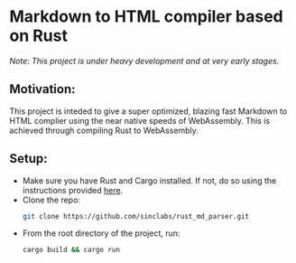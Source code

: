 # Markdown to HTML compiler based on Rust

*Note: This project is under heavy development and at very early stages.*

## **Motivation:**
This project is inteded to give a super optimized, blazing fast Markdown to HTML complier using the near native speeds of WebAssembly. This is achieved through compiling Rust to WebAssembly.

## Setup:
- Make sure you have Rust and Cargo installed. If not, do so using the instructions provided [here](https://www.rust-lang.org/learn/get-started).
- Clone the repo:
    ```bash
    git clone https://github.com/sinclabs/rust_md_parser.git
- From the root directory of the project, run:
    ```bash
    cargo build && cargo run

